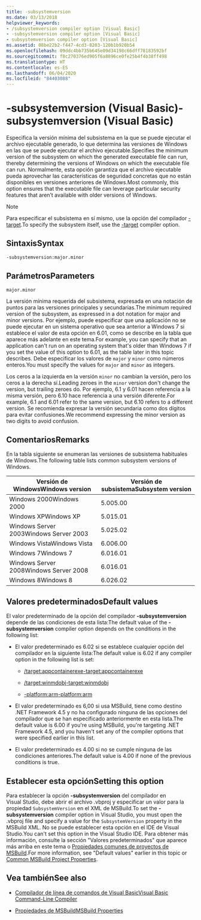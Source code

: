 ```yaml
---
title: -subsystemversion
ms.date: 03/13/2018
helpviewer_keywords:
- /subsystemversion compiler option [Visual Basic]
- -subsystemversion compiler option [Visual Basic]
- subsystemversion compiler option [Visual Basic]
ms.assetid: 08be22b2-f447-4cd3-8203-120b1b920b54
ms.openlocfilehash: 09ddc4bb735b645e09d34198c66dff78183592bf
ms.sourcegitcommit: f8c270376ed905f6a8896ce0fe25b4f4b38ff498
ms.translationtype: HT
ms.contentlocale: es-ES
ms.lasthandoff: 06/04/2020
ms.locfileid: "84403088"
---
```

# <a name="-subsystemversion-visual-basic"></a><span data-ttu-id="beda5-102">-subsystemversion (Visual Basic)</span><span class="sxs-lookup"><span data-stu-id="beda5-102">-subsystemversion (Visual Basic)</span></span>

<span data-ttu-id="beda5-103">Especifica la versión mínima del subsistema en la que se puede ejecutar el archivo ejecutable generado, lo que determina las versiones de Windows en las que se puede ejecutar el archivo ejecutable.</span><span class="sxs-lookup"><span data-stu-id="beda5-103">Specifies the minimum version of the subsystem on which the generated executable file can run, thereby determining the versions of Windows on which the executable file can run.</span></span> <span data-ttu-id="beda5-104">Normalmente, esta opción garantiza que el archivo ejecutable pueda aprovechar las características de seguridad concretas que no están disponibles en versiones anteriores de Windows.</span><span class="sxs-lookup"><span data-stu-id="beda5-104">Most commonly, this option ensures that the executable file can leverage particular security features that aren’t available with older versions of Windows.</span></span>

> [!NOTE]
> <span data-ttu-id="beda5-105">Para especificar el subsistema en sí mismo, use la opción del compilador [-target](../../../csharp/language-reference/compiler-options/target-compiler-option.md).</span><span class="sxs-lookup"><span data-stu-id="beda5-105">To specify the subsystem itself, use the [-target](../../../csharp/language-reference/compiler-options/target-compiler-option.md) compiler option.</span></span>

## <a name="syntax"></a><span data-ttu-id="beda5-106">Sintaxis</span><span class="sxs-lookup"><span data-stu-id="beda5-106">Syntax</span></span>

```vb
-subsystemversion:major.minor
```

## <a name="parameters"></a><span data-ttu-id="beda5-107">Parámetros</span><span class="sxs-lookup"><span data-stu-id="beda5-107">Parameters</span></span>

`major.minor`

<span data-ttu-id="beda5-108">La versión mínima requerida del subsistema, expresada en una notación de puntos para las versiones principales y secundarias.</span><span class="sxs-lookup"><span data-stu-id="beda5-108">The minimum required version of the subsystem, as expressed in a dot notation for major and minor versions.</span></span> <span data-ttu-id="beda5-109">Por ejemplo, puede especificar que una aplicación no se puede ejecutar en un sistema operativo que sea anterior a Windows 7 si establece el valor de esta opción en 6.01, como se describe en la tabla que aparece más adelante en este tema.</span><span class="sxs-lookup"><span data-stu-id="beda5-109">For example, you can specify that an application can't run on an operating system that's older than Windows 7 if you set the value of this option to 6.01, as the table later in this topic describes.</span></span> <span data-ttu-id="beda5-110">Debe especificar los valores de `major` y `minor` como números enteros.</span><span class="sxs-lookup"><span data-stu-id="beda5-110">You must specify the values for `major` and `minor` as integers.</span></span>

<span data-ttu-id="beda5-111">Los ceros a la izquierda en la versión `minor` no cambian la versión, pero los ceros a la derecha sí.</span><span class="sxs-lookup"><span data-stu-id="beda5-111">Leading zeroes in the `minor` version don't change the version, but trailing zeroes do.</span></span> <span data-ttu-id="beda5-112">Por ejemplo, 6.1 y 6.01 hacen referencia a la misma versión, pero 6.10 hace referencia a una versión diferente.</span><span class="sxs-lookup"><span data-stu-id="beda5-112">For example, 6.1 and 6.01 refer to the same version, but 6.10 refers to a different version.</span></span> <span data-ttu-id="beda5-113">Se recomienda expresar la versión secundaria como dos dígitos para evitar confusiones.</span><span class="sxs-lookup"><span data-stu-id="beda5-113">We recommend expressing the minor version as two digits to avoid confusion.</span></span>

## <a name="remarks"></a><span data-ttu-id="beda5-114">Comentarios</span><span class="sxs-lookup"><span data-stu-id="beda5-114">Remarks</span></span>

<span data-ttu-id="beda5-115">En la tabla siguiente se enumeran las versiones de subsistema habituales de Windows.</span><span class="sxs-lookup"><span data-stu-id="beda5-115">The following table lists common subsystem versions of Windows.</span></span>

|<span data-ttu-id="beda5-116">Versión de Windows</span><span class="sxs-lookup"><span data-stu-id="beda5-116">Windows version</span></span>|<span data-ttu-id="beda5-117">Versión de subsistema</span><span class="sxs-lookup"><span data-stu-id="beda5-117">Subsystem version</span></span>|
|---------------------|-----------------------|
|<span data-ttu-id="beda5-118">Windows 2000</span><span class="sxs-lookup"><span data-stu-id="beda5-118">Windows 2000</span></span>|<span data-ttu-id="beda5-119">5.00</span><span class="sxs-lookup"><span data-stu-id="beda5-119">5.00</span></span>|
|<span data-ttu-id="beda5-120">Windows XP</span><span class="sxs-lookup"><span data-stu-id="beda5-120">Windows XP</span></span>|<span data-ttu-id="beda5-121">5.01</span><span class="sxs-lookup"><span data-stu-id="beda5-121">5.01</span></span>|
|<span data-ttu-id="beda5-122">Windows Server 2003</span><span class="sxs-lookup"><span data-stu-id="beda5-122">Windows Server 2003</span></span>|<span data-ttu-id="beda5-123">5.02</span><span class="sxs-lookup"><span data-stu-id="beda5-123">5.02</span></span>|
|<span data-ttu-id="beda5-124">Windows Vista</span><span class="sxs-lookup"><span data-stu-id="beda5-124">Windows Vista</span></span>|<span data-ttu-id="beda5-125">6.00</span><span class="sxs-lookup"><span data-stu-id="beda5-125">6.00</span></span>|
|<span data-ttu-id="beda5-126">Windows 7</span><span class="sxs-lookup"><span data-stu-id="beda5-126">Windows 7</span></span>|<span data-ttu-id="beda5-127">6.01</span><span class="sxs-lookup"><span data-stu-id="beda5-127">6.01</span></span>|
|<span data-ttu-id="beda5-128">Windows Server 2008</span><span class="sxs-lookup"><span data-stu-id="beda5-128">Windows Server 2008</span></span>|<span data-ttu-id="beda5-129">6.01</span><span class="sxs-lookup"><span data-stu-id="beda5-129">6.01</span></span>|
|<span data-ttu-id="beda5-130">Windows 8</span><span class="sxs-lookup"><span data-stu-id="beda5-130">Windows 8</span></span>|<span data-ttu-id="beda5-131">6.02</span><span class="sxs-lookup"><span data-stu-id="beda5-131">6.02</span></span>|

## <a name="default-values"></a><span data-ttu-id="beda5-132">Valores predeterminados</span><span class="sxs-lookup"><span data-stu-id="beda5-132">Default values</span></span>

<span data-ttu-id="beda5-133">El valor predeterminado de la opción del compilador **-subsystemversion** depende de las condiciones de esta lista:</span><span class="sxs-lookup"><span data-stu-id="beda5-133">The default value of the **-subsystemversion** compiler option depends on the conditions in the following list:</span></span>

- <span data-ttu-id="beda5-134">El valor predeterminado es 6.02 si se establece cualquier opción del compilador en la siguiente lista:</span><span class="sxs-lookup"><span data-stu-id="beda5-134">The default value is 6.02 if any compiler option in the following list is set:</span></span>

  - [<span data-ttu-id="beda5-135">/target:appcontainerexe</span><span class="sxs-lookup"><span data-stu-id="beda5-135">-target:appcontainerexe</span></span>](target.md)

  - [<span data-ttu-id="beda5-136">/target:winmdobj</span><span class="sxs-lookup"><span data-stu-id="beda5-136">-target:winmdobj</span></span>](target.md)

  - [<span data-ttu-id="beda5-137">-platform:arm</span><span class="sxs-lookup"><span data-stu-id="beda5-137">-platform:arm</span></span>](platform.md)

- <span data-ttu-id="beda5-138">El valor predeterminado es 6,00 si usa MSBuild, tiene como destino .NET Framework 4.5 y no ha configurado ninguna de las opciones del compilador que se han especificado anteriormente en esta lista.</span><span class="sxs-lookup"><span data-stu-id="beda5-138">The default value is 6.00 if you're using MSBuild, you're targeting .NET Framework 4.5, and you haven't set any of the compiler options that were specified earlier in this list.</span></span>

- <span data-ttu-id="beda5-139">El valor predeterminado es 4.00 si no se cumple ninguna de las condiciones anteriores.</span><span class="sxs-lookup"><span data-stu-id="beda5-139">The default value is 4.00 if none of the previous conditions is true.</span></span>

## <a name="setting-this-option"></a><span data-ttu-id="beda5-140">Establecer esta opción</span><span class="sxs-lookup"><span data-stu-id="beda5-140">Setting this option</span></span>

<span data-ttu-id="beda5-141">Para establecer la opción **-subsystemversion** del compilador en Visual Studio, debe abrir el archivo .vbproj y especificar un valor para la propiedad `SubsystemVersion` en el XML de MSBuild.</span><span class="sxs-lookup"><span data-stu-id="beda5-141">To set the **-subsystemversion** compiler option in Visual Studio, you must open the .vbproj file and specify a value for the `SubsystemVersion` property in the MSBuild XML.</span></span> <span data-ttu-id="beda5-142">No se puede establecer esta opción en el IDE de Visual Studio.</span><span class="sxs-lookup"><span data-stu-id="beda5-142">You can't set this option in the Visual Studio IDE.</span></span> <span data-ttu-id="beda5-143">Para obtener más información, consulte la sección "Valores predeterminados" que aparece más arriba en este tema o [Propiedades comunes de proyectos de MSBuild](/visualstudio/msbuild/common-msbuild-project-properties).</span><span class="sxs-lookup"><span data-stu-id="beda5-143">For more information, see "Default values" earlier in this topic or [Common MSBuild Project Properties](/visualstudio/msbuild/common-msbuild-project-properties).</span></span>

## <a name="see-also"></a><span data-ttu-id="beda5-144">Vea también</span><span class="sxs-lookup"><span data-stu-id="beda5-144">See also</span></span>

- [<span data-ttu-id="beda5-145">Compilador de línea de comandos de Visual Basic</span><span class="sxs-lookup"><span data-stu-id="beda5-145">Visual Basic Command-Line Compiler</span></span>](index.md)

- [<span data-ttu-id="beda5-146">Propiedades de MSBuild</span><span class="sxs-lookup"><span data-stu-id="beda5-146">MSBuild Properties</span></span>](/visualstudio/msbuild/msbuild-properties)
